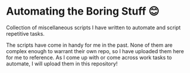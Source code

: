 # Automating the Boring Stuff 😊
Collection of miscellaneous scripts I have written to automate and script repetitive tasks.

The scripts have come in handy for me in the past. None of them are complex enough to warrant their own repo, so I have uploaded them here for me to reference. As I come up with or come across work tasks to automate, I will upload them in this repository!